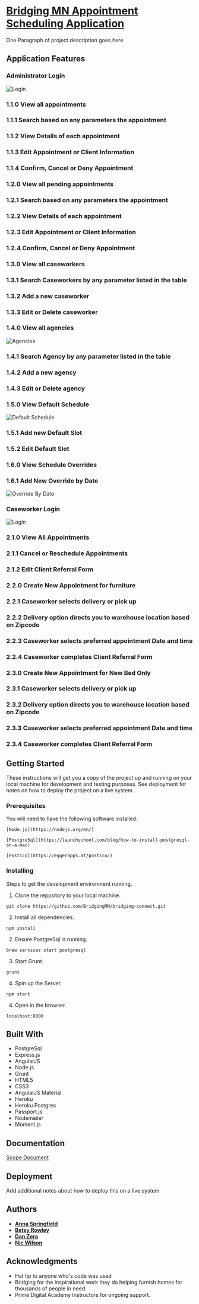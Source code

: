 # [Bridging MN Appointment Scheduling Application](https://bridging-connect.herokuapp.com)

One Paragraph of project description goes here

## Application Features

### Administrator Login

![Login](screenshots/Login.png)

### 1.1.0 View all appointments

### 1.1.1 Search based on any parameters the appointment

### 1.1.2 View Details of each appointment

### 1.1.3 Edit Appointment or Client Information

### 1.1.4 Confirm, Cancel or Deny Appointment

### 1.2.0 View all pending appointments

### 1.2.1 Search based on any parameters the appointment

### 1.2.2 View Details of each appointment

### 1.2.3 Edit Appointment or Client Information

### 1.2.4 Confirm, Cancel or Deny Appointment

### 1.3.0 View all caseworkers

### 1.3.1 Search Caseworkers by any parameter listed in the table

### 1.3.2 Add a new caseworker

### 1.3.3 Edit or Delete caseworker

### 1.4.0 View all agencies

![Agencies](screenshots/Agencies.png)

### 1.4.1 Search Agency by any parameter listed in the table

### 1.4.2 Add a new agency

### 1.4.3 Edit or Delete agency

### 1.5.0 View Default Schedule

![Default Schedule](screenshots/DefaultSchedule.png)

### 1.5.1 Add new Default Slot

### 1.5.2 Edit Default Slot

### 1.6.0 View Schedule Overrides

### 1.6.1 Add New Override by Date

![Override By Date](screenshots/OverrideByDate.png)

### Caseworker Login

![Login](screenshots/Login.png)

### 2.1.0 View All Appointments

### 2.1.1 Cancel or Reschedule Appointments

### 2.1.2 Edit Client Referral Form

### 2.2.0 Create New Appointment for furniture

### 2.2.1 Caseworker selects delivery or pick up

### 2.2.2 Delivery option directs you to warehouse location based on Zipcode

### 2.2.3 Caseworker selects preferred appointment Date and time

### 2.2.4 Caseworker completes Client Referral Form

### 2.3.0 Create New Appointment for New Bed Only

### 2.3.1 Caseworker selects delivery or pick up

### 2.3.2 Delivery option directs you to warehouse location based on Zipcode

### 2.3.3 Caseworker selects preferred appointment Date and time

### 2.3.4 Caseworker completes Client Referral Form

## Getting Started

These instructions will get you a copy of the project up and running on your local machine for development and testing purposes. See deployment for notes on how to deploy the project on a live system.

### Prerequisites

You will need to have the following software installed.

```
[Node.js](https://nodejs.org/en/)
```

```
[PostgreSql](https://launchschool.com/blog/how-to-install-postgresql-on-a-mac)
```

```
[Postico](https://eggerapps.at/postico/)
```

### Installing

Steps to get the development environment running.

1. Clone the repository to your local machine.

```
git clone https://github.com/BridgingMN/bridging-connect.git
```

2. Install all dependencies.

```
npm install
```

2. Ensure PostgreSql is running.

```
brew services start postgresql
```

3. Start Grunt.

```
grunt
```

4. Spin up the Server.

```
npm start
```

4. Open in the browser.

```
localhost:8000
```

## Built With

* PostgreSql
* Express.js
* AngularJS
* Node.js
* Grunt
* HTML5
* CSS3
* AngularJS Material
* Heroku
* Heroku Postgres
* Passport.js
* Nodemailer
* Moment.js

## Documentation

[Scope Document](https://docs.google.com/document/d/1v6IdjE2lDHTlds3XIoozz-e2vWwTgf6rsJKuMvmSaC8/edit?usp=sharing)

## Deployment

Add additional notes about how to deploy this on a live system


## Authors

* [**Anna Springfield**](https://github.com/aespringfield)
* [**Betsy Rowley**](https://github.com/BetsyRowley)
* [**Dan Zera**](https://github.com/danzera)
* [**Nic Wilson**](https://github.com/nicolaslwilson)


## Acknowledgments

* Hat tip to anyone who's code was used
* Bridging for the inspirational work they do helping furnish homes for thousands of people in need.
* Prime Digital Academy Instructors for ongoing support.
